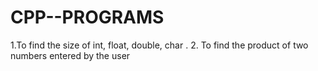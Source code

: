 # CPP--PROGRAMS
1.To find the size of int, float, double, char .   2. To find the product of two numbers entered by the user
